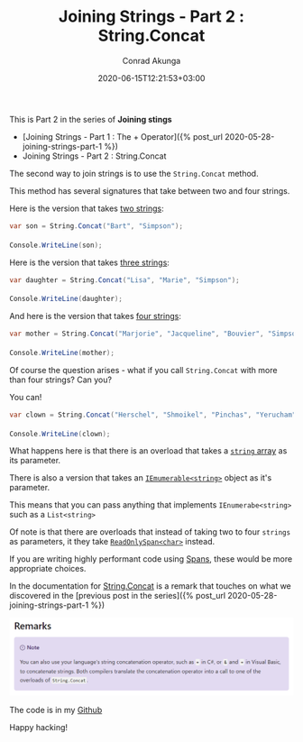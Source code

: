 ﻿---
title: "Joining Strings - Part 2 : String.Concat"
date: 2020-06-15T12:21:53+03:00
author: Conrad Akunga
layout: post
categories:
  - .NET
  - Under The Hood
---

This is Part 2 in the series of **Joining stings**

* [Joining Strings - Part 1 : The + Operator]({% post_url 2020-05-28-joining-strings-part-1 %})
* Joining Strings - Part 2 : String.Concat

The second way to join strings is to use the `String.Concat` method.

This method has several signatures that take between two and four strings.

Here is the version that takes [two strings](https://docs.microsoft.com/en-us/dotnet/api/system.string.concat?view=netcore-3.1#System_String_Concat_System_String_System_String_):

```csharp
var son = String.Concat("Bart", "Simpson");

Console.WriteLine(son);
```

Here is the version that takes [three strings](https://docs.microsoft.com/en-us/dotnet/api/system.string.concat?view=netcore-3.1#System_String_Concat_System_String_System_String_System_String_):

```csharp
var daughter = String.Concat("Lisa", "Marie", "Simpson");

Console.WriteLine(daughter);
```

And here is the version that takes [four strings](https://docs.microsoft.com/en-us/dotnet/api/system.string.concat?view=netcore-3.1#System_String_Concat_System_String_System_String_System_String_System_String_):

```csharp
var mother = String.Concat("Marjorie", "Jacqueline", "Bouvier", "Simpson");

Console.WriteLine(mother);
```

Of course the question arises - what if you call `String.Concat` with more than four strings? Can you?

You can!

```csharp
var clown = String.Concat("Herschel", "Shmoikel", "Pinchas", "Yerucham", "Krustofsky");

Console.WriteLine(clown);
```

What happens here is that there is an overload that takes a [`string` array](https://docs.microsoft.com/en-us/dotnet/api/system.string.concat?view=netcore-3.1#System_String_Concat_System_String___) as its parameter.

There is also a version that takes an [`IEmumerable<string>`](https://docs.microsoft.com/en-us/dotnet/api/system.string.concat?view=netcore-3.1#System_String_Concat_System_Collections_Generic_IEnumerable_System_String__) object as it's parameter.

This means that you can pass anything that implements `IEnumerabe<string>` such as a `List<string>`

Of note is that there are overloads that instead of taking two to four `strings` as parameters, it they take [`ReadOnlySpan<char>`](https://docs.microsoft.com/en-us/dotnet/api/system.readonlyspan-1?view=netcore-3.1) instead.

If you are writing highly performant code using [Spans](https://docs.microsoft.com/en-us/dotnet/api/system.span-1?view=netcore-3.1), these would be more appropriate choices.

In the documentation for [String.Concat](https://docs.microsoft.com/en-us/dotnet/api/system.string.concat?view=netcore-3.1) is a remark that touches on what we discovered in the [previous post in the series]({% post_url 2020-05-28-joining-strings-part-1 %})

![](../images/2020/06/Remarks.png)

The code is in my [Github](https://github.com/conradakunga/BlogCode/tree/master/15%20Jun%202020%20-%20Joining%20Strings%20-%20Part%202)

Happy hacking!